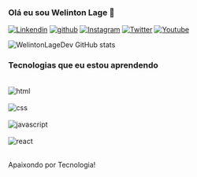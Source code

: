 ### Olá eu sou Welinton Lage 👋
[![Linkendin](https://img.shields.io/badge/LinkedIn-0077B5?style=for-the-badge&logo=linkedin&logoColor=white)](https://br.linkedin.com/in/welintonlage-300435218?trk=people-guest_people_search-card/)
[![github](https://img.shields.io/badge/GitHub-100000?style=for-the-badge&logo=github&logoColor=white)](https://github.com/WelintonLageDev)
[![Instagram](https://img.shields.io/badge/Instagram-E4405F?style=for-the-badge&logo=instagram&logoColor=white)](https://www.instagram.com/welintonlage.dev/)
[![Twitter](https://img.shields.io/badge/Twitter-1DA1F2?style=for-the-badge&logo=twitter&logoColor=white)](https://twitter.com/welintonlagedev)
[![Youtube](https://img.shields.io/badge/YouTube-FF0000?style=for-the-badge&logo=youtube&logoColor=white)](https://www.youtube.com/@WelintonLageDev) 

![WelintonLageDev GitHub stats](https://github-readme-stats.vercel.app/api?username=WelintonLageDev&show_icons=true&theme=dracula) 

### Tecnologias que eu estou aprendendo

<div style="display: inline_block"></br> 
<img align="center" alt="html" src="https://img.shields.io/badge/HTML-239120?style=for-the-badge&logo=html5&logoColor=white"></div>
<div style="display: inline_block"></br> 
<img align="center" alt="css" src="https://img.shields.io/badge/CSS-239120?&style=for-the-badge&logo=css3&logoColor=white"></div>
<div style="display: inline_block"></br> 
<img align="center" alt="javascript" src="https://img.shields.io/badge/JavaScript-F7DF1E?style=for-the-badge&logo=javascript&logoColor=black"></div>
<div style="display: inline_block"></br> 
<img align="center" alt="react" src="https://img.shields.io/badge/React-20232A?style=for-the-badge&logo=react&logoColor=61DAFB"></div></br>


Apaixondo por Tecnologia!
